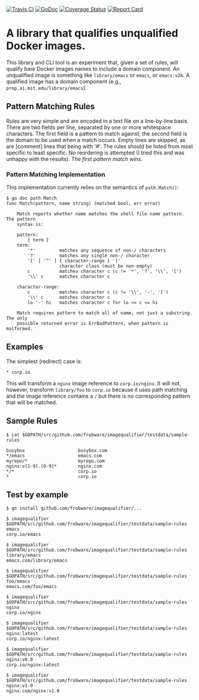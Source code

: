 [![Travis CI](https://travis-ci.org/frobware/imagequalifier.svg?branch=master)](https://travis-ci.org/frobware/imagequalifier)
[![GoDoc](https://img.shields.io/badge/godoc-reference-blue.svg?style=flat-square)](https://godoc.org/github.com/frobware/imagequalifier)
[![Coverage Status](http://codecov.io/github/frobware/imagequalifier/coverage.svg?branch=master)](http://codecov.io/github/frobware/imagequalifier?branch=master)
[![Report Card](https://goreportcard.com/badge/github.com/frobware/imagequalifier)](https://goreportcard.com/report/github.com/frobware/imagequalifier)

# A library that qualifies unqualified Docker images.

This library and CLI tool is an experiment that, given a set of rules,
will qualify bare Docker images names to include a domain component.
An unqualified image is something like `library/emacs` or `emacs`, or
`emacs:v26`. A qualified image has a domain component (e.g.,
`prep.ai.mit.edu/library/emacs`).

## Pattern Matching Rules

Rules are very simple and are encoded in a text file on a line-by-line
basis. There are two fields per line, separated by one or more
whitespace characters. The first field is a pattern to match against;
the second field is the domain to be used when a match occurs. Empty
lines are skipped, as are [comment] lines that being with '#'. The
rules should be listed from most specific to least specific. No
reordering is attempted (I tried this and was unhappy with the
results). *The first pattern match wins*.

### Pattern Matching Implementation

This implementation currently relies on the semantics of
`path.Match()`:

	$ go doc path Match
	func Match(pattern, name string) (matched bool, err error)

		Match reports whether name matches the shell file name pattern. The pattern
		syntax is:

		pattern:
			{ term }
		term:
			'*'         matches any sequence of non-/ characters
			'?'         matches any single non-/ character
			'[' [ '^' ] { character-range } ']'
						character class (must be non-empty)
			c           matches character c (c != '*', '?', '\\', '[')
			'\\' c      matches character c

		character-range:
			c           matches character c (c != '\\', '-', ']')
			'\\' c      matches character c
			lo '-' hi   matches character c for lo <= c <= hi

		Match requires pattern to match all of name, not just a substring. The only
		possible returned error is ErrBadPattern, when pattern is malformed.

## Examples

The simplest (redirect) case is:

    * corp.io

This will transform a `nginx` image reference to `corp.io/nginx`. It
will not, however, transform `library/foo` to `corp.io` because it
uses path matching and the image reference contains a `/` but there is
no corresponding pattern that will be matched.

## Sample Rules

	$ cat $GOPATH/src/github.com/frobware/imagequalifier/testdata/sample-rules

	busybox                    busybox.com
	*/emacs                    emacs.com
	myrepo/*                   myrepo.com
	nginx:v[1-9].[0-9]*        nginx.com
	*/*                        corp.io
	*                          corp.io

## Test by example

	$ go install github.com/frobware/imagequalifier/...

	$ imagequalifier $GOPATH/src/github.com/frobware/imagequalifier/testdata/sample-rules emacs
	corp.io/emacs

	$ imagequalifier $GOPATH/src/github.com/frobware/imagequalifier/testdata/sample-rules library/emacs
	emacs.com/library/emacs

	$ imagequalifier $GOPATH/src/github.com/frobware/imagequalifier/testdata/sample-rules foo/emacs
	emacs.com/foo/emacs

	$ imagequalifier $GOPATH/src/github.com/frobware/imagequalifier/testdata/sample-rules nginx
	corp.io/nginx

	$ imagequalifier $GOPATH/src/github.com/frobware/imagequalifier/testdata/sample-rules nginx:latest
	corp.io/nginx:latest

	$ imagequalifier $GOPATH/src/github.com/frobware/imagequalifier/testdata/sample-rules nginx:v0.0
	corp.io/nginx:latest

	$ imagequalifier $GOPATH/src/github.com/frobware/imagequalifier/testdata/sample-rules nginx:v1.0
	nginx.com/nginx:v1.0
